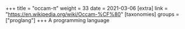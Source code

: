 +++
title = "occam-π"
weight = 33
date = 2021-03-06
[extra]
link = "https://en.wikipedia.org/wiki/Occam-%CF%80"
[taxonomies]
groups = ["proglang"]
+++
A programming language

